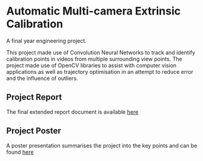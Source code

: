 # Automatic Multi-camera Extrinsic Calibration
A final year engineering project.

This project made use of Convolution Neural Networks to track and identify calibration points in videos from multiple surrounding view points.
The project made use of OpenCV libraries to assist with computer vision applications as well as trajectory optimisation in an attempt to reduce error and the influence of outliers.

## Project Report
The final extended report document is available [here](https://github.com/MBorrageiro/Automatic-Camera-Calibration/blob/master/EEE4022S_2020_FINAL_REPORT_BRRMAU002_BORRAGEIRO_MG_PATEL.pdf)

## Project Poster
A poster presentation summarises the project into the key points and can be found [here](https://github.com/MBorrageiro/Automatic-Camera-Calibration/blob/master/EEE4022S_2020_FINAL_POSTER_BRRMAU002_BORRAGEIRO_MG_PATEL.pdf)
